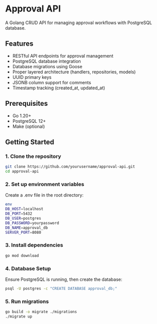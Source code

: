 # Approval API

A Golang CRUD API for managing approval workflows with PostgreSQL database.

## Features

- RESTful API endpoints for approval management
- PostgreSQL database integration
- Database migrations using Goose
- Proper layered architecture (handlers, repositories, models)
- UUID primary keys
- JSONB column support for comments
- Timestamp tracking (created_at, updated_at)

## Prerequisites

- Go 1.20+
- PostgreSQL 12+
- Make (optional)

## Getting Started

### 1. Clone the repository

```bash
git clone https://github.com/yourusername/approval-api.git
cd approval-api
```

### 2. Set up environment variables
Create a .env file in the root directory:

```bash
env
DB_HOST=localhost
DB_PORT=5432
DB_USER=postgres
DB_PASSWORD=yourpassword
DB_NAME=approval_db
SERVER_PORT=8080
```

### 3. Install dependencies
```bash
go mod download
```

### 4. Database Setup
Ensure PostgreSQL is running, then create the database:

```bash
psql -U postgres -c "CREATE DATABASE approval_db;"
```

### 5. Run migrations
```bash
go build -o migrate ./migrations
./migrate up
```

